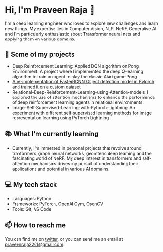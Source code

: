 # Hi, I'm Praveen Raja 👋

I'm a deep learning engineer who loves to explore new challenges and learn new things. My expertise lies in Computer Vision, NLP, NeRF, Generative AI and I'm particularly enthusiastic about Transformer neural nets and applying them on various domains. 


## 🚀 Some of my projects

- Deep Reinforcement Learning: Applied DQN algorithm on Pong Environment: A project where I implemented the deep Q-learning algorithm to train an agent to play the classic Atari game Pong.
- [A re-implementation of FasterRCNN Object detection model in Pytorch and trained it on a custom dataset](https://github.com/PraveenRaja42/Object-Detection-with-FasterRCNN-on-a-Custom-Datasets-using-PyTorch)
- Relational-Deep-Reinforcement-Learning-using-Attention-models: I explored the use of attention mechanisms to enhance the performance of deep reinforcement learning agents in relational environments.
- Image-Self-Supervised-Learning-with-Pytorch-Lightning: An experiment with different self-supervised learning methods for image representation learning using PyTorch Lightning.

## 📚 What I'm currently learning

- Currently, I'm immersed in personal projects that revolve around tranformers, graph neural networks, geomteric deep learning and the fascinating world of NeRF. My deep interest in transformers and self-attention mechanisms drives my pursuit of understanding their applications and potential in various AI domains.

## 💻 My tech stack

- Languages: Python
- Frameworks: PyTorch, OpenAI Gym, OpenCV
- Tools: Git, VS Code

## 📫 How to reach me

You can find me on [twitter](https://twitter.com/praveenraja_), or you can send me an email at praveenraja2261@gmail.com.
